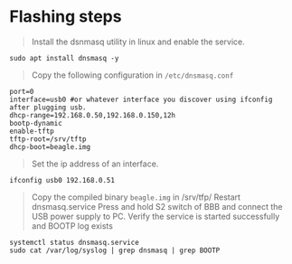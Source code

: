 # Flashing steps
 
> Install the dsnmasq utility in linux and enable the service.
```
sudo apt install dnsmasq -y
```
> Copy the following configuration in `/etc/dnsmasq.conf`
```
port=0
interface=usb0 #or whatever interface you discover using ifconfig after plugging usb.
dhcp-range=192.168.0.50,192.168.0.150,12h
bootp-dynamic
enable-tftp
tftp-root=/srv/tftp
dhcp-boot=beagle.img
```

> Set the ip address of an interface.

```
ifconfig usb0 192.168.0.51
```

> Copy the compiled binary `beagle.img` in /srv/tfp/
> Restart dnsmasq.service
> Press and hold S2 switch of BBB and connect the USB power supply to PC.
> Verify the service is started successfully and BOOTP log exists 

```
systemctl status dnsmasq.service
sudo cat /var/log/syslog | grep dnsmasq | grep BOOTP
```
